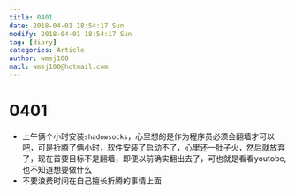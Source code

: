 ```yaml
---
title: 0401
date: 2018-04-01 18:54:17 Sun
modify: 2018-04-01 18:54:17 Sun
tag: [diary]
categories: Article
author: wmsj100
mail: wmsj100@hotmail.com
---
```


# 0401
- 上午俩个小时安装`shadowsocks`，心里想的是作为程序员必须会翻墙才可以吧，可是折腾了俩小时，软件安装了启动不了，心里还一肚子火，然后就放弃了，现在首要目标不是翻墙，即便以前确实翻出去了，可也就是看看youtobe,也不知道想要做什么
- 不要浪费时间在自己擅长折腾的事情上面
